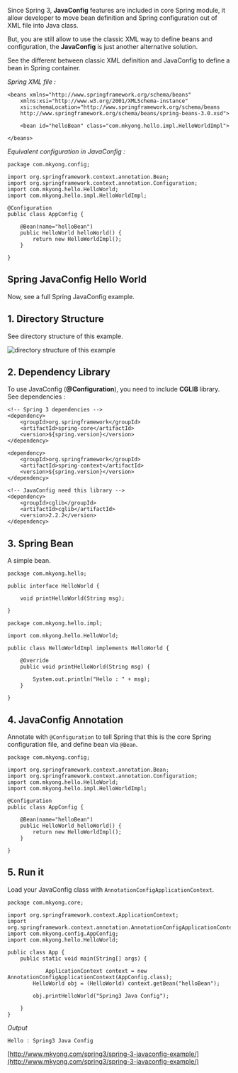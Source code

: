 Since Spring 3, **JavaConfig** features are included in core Spring module, it allow developer to move bean definition and Spring configuration out of XML file into Java class.

But, you are still allow to use the classic XML way to define beans and configuration, the **JavaConfig** is just another alternative solution.

See the different between classic XML definition and JavaConfig to define a bean in Spring container.

_Spring XML file :_

    <beans xmlns="http://www.springframework.org/schema/beans"
    	xmlns:xsi="http://www.w3.org/2001/XMLSchema-instance"
    	xsi:schemaLocation="http://www.springframework.org/schema/beans
    	http://www.springframework.org/schema/beans/spring-beans-3.0.xsd">

    	<bean id="helloBean" class="com.mkyong.hello.impl.HelloWorldImpl">

    </beans>

_Equivalent configuration in JavaConfig :_

    package com.mkyong.config;

    import org.springframework.context.annotation.Bean;
    import org.springframework.context.annotation.Configuration;
    import com.mkyong.hello.HelloWorld;
    import com.mkyong.hello.impl.HelloWorldImpl;

    @Configuration
    public class AppConfig {

        @Bean(name="helloBean")
        public HelloWorld helloWorld() {
            return new HelloWorldImpl();
        }

    }

## Spring JavaConfig Hello World

Now, see a full Spring JavaConfig example.

## 1\. Directory Structure

See directory structure of this example.

![directory structure of this example](http://www.mkyong.com/wp-content/uploads/2011/06/spring-javaconfig-folder.png)

## 2\. Dependency Library

To use JavaConfig (**@Configuration**), you need to include **CGLIB** library. See dependencies :

    <!-- Spring 3 dependencies -->
    <dependency>
    	<groupId>org.springframework</groupId>
    	<artifactId>spring-core</artifactId>
    	<version>${spring.version}</version>
    </dependency>

    <dependency>
    	<groupId>org.springframework</groupId>
    	<artifactId>spring-context</artifactId>
    	<version>${spring.version}</version>
    </dependency>

    <!-- JavaConfig need this library -->
    <dependency>
    	<groupId>cglib</groupId>
    	<artifactId>cglib</artifactId>
    	<version>2.2.2</version>
    </dependency>

## 3\. Spring Bean

A simple bean.

    package com.mkyong.hello;

    public interface HelloWorld {

    	void printHelloWorld(String msg);

    }

    package com.mkyong.hello.impl;

    import com.mkyong.hello.HelloWorld;

    public class HelloWorldImpl implements HelloWorld {

    	@Override
    	public void printHelloWorld(String msg) {

    		System.out.println("Hello : " + msg);
    	}

    }

## 4\. JavaConfig Annotation

Annotate with `@Configuration` to tell Spring that this is the core Spring configuration file, and define bean via `@Bean`.

    package com.mkyong.config;

    import org.springframework.context.annotation.Bean;
    import org.springframework.context.annotation.Configuration;
    import com.mkyong.hello.HelloWorld;
    import com.mkyong.hello.impl.HelloWorldImpl;

    @Configuration
    public class AppConfig {

        @Bean(name="helloBean")
        public HelloWorld helloWorld() {
            return new HelloWorldImpl();
        }

    }

## 5\. Run it

Load your JavaConfig class with `AnnotationConfigApplicationContext`.

    package com.mkyong.core;

    import org.springframework.context.ApplicationContext;
    import org.springframework.context.annotation.AnnotationConfigApplicationContext;
    import com.mkyong.config.AppConfig;
    import com.mkyong.hello.HelloWorld;

    public class App {
    	public static void main(String[] args) {

                ApplicationContext context = new AnnotationConfigApplicationContext(AppConfig.class);
    	    HelloWorld obj = (HelloWorld) context.getBean("helloBean");

    	    obj.printHelloWorld("Spring3 Java Config");

    	}
    }

_Output_

    Hello : Spring3 Java Config

[http://www.mkyong.com/spring3/spring-3-javaconfig-example/](http://www.mkyong.com/spring3/spring-3-javaconfig-example/)
